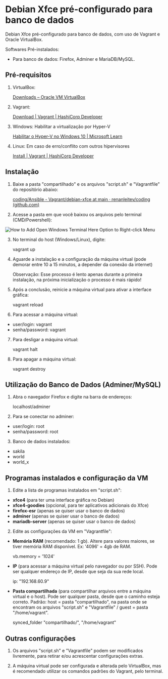 # Debian Xfce pré-configurado para banco de dados

Debian Xfce pré-configurado para banco de dados, com uso de Vagrant e Oracle VirtualBox.

Softwares Pré-instalados: 

- Para banco de dados: Firefox, Adminer e MariaDB/MySQL.

## Pré-requisitos

1) VirtualBox:

    [Downloads – Oracle VM VirtualBox](https://www.virtualbox.org/wiki/Downloads)

2) Vagrant:

    [Download | Vagrant | HashiCorp Developer](https://developer.hashicorp.com/vagrant/downloads)

3) Windows: Habilitar a virtualização por Hyper-V

    [Habilitar o Hyper-V no Windows 10 | Microsoft Learn](https://learn.microsoft.com/pt-br/virtualization/hyper-v-on-windows/quick-start/enable-hyper-v)
 
 4) Linux: Em caso de erro/conflito com outros hipervisores

    [Install | Vagrant | HashiCorp Developer](https://developer.hashicorp.com/vagrant/docs/installation)

## Instalação 
1) Baixe a pasta "compartilhado" e os arquivos "script.sh" e "Vagrantfile" do repositório abaixo:

    [coding/Ansible - Vagrant/debian-xfce at main · renanleitev/coding (github.com)](https://github.com/renanleitev/coding/tree/main/Ansible%20-%20Vagrant/debian-xfce)

2) Acesse a pasta em que você baixou os arquivos pelo terminal (CMD/Powershell):

![How to Add Open Windows Terminal Here Option to Right-click Menu](https://i0.wp.com/windowsloop.com/wp-content/uploads/2020/01/open-Windows-terminal-here-Windows-featured.png?fit=1500%2C844&ssl=1)

3) No terminal do host (Windows/Linux), digite:

    vagrant up

4) Aguarde a instalação e a configuração da máquina virtual (pode demorar entre 10 a 15 minutos, a depender da conexão da internet)

    Observação: Esse processo é lento apenas durante a primeira instalação, na próxima inicialização o processo é mais rápido!

5) Após a conclusão, reinicie a máquina virtual para ativar a interface gráfica:

    vagrant reload

6) Para acessar a máquina virtual:

- user/login: vagrant
- senha/password: vagrant 

7) Para desligar a máquina virtual:

    vagrant halt

8) Para apagar a máquina virtual:

    vagrant destroy

## Utilização do Banco de Dados (Adminer/MySQL)

1) Abra o navegador Firefox e digite na barra de endereços:

    localhost/adminer

2) Para se conectar no adminer:

- user/login: root
- senha/password: root

3) Banco de dados instalados:

- sakila
- world
- world_x

## Programas instalados e configuração da VM

1) Edite a lista de programas instalados em "script.sh": 

- **xfce4** (para ter uma interface gráfica no Debian)
- **xfce4-goodies** (opcional, para ter aplicativos adicionais do Xfce)
- **firefox-esr** (apenas se quiser usar o banco de dados)
- **adminer** (apenas se quiser usar o banco de dados)
- **mariadb-server** (apenas se quiser usar o banco de dados)

2) Edite as configurações da VM em "Vagrantfile":

- **Memória RAM** (recomendado: 1 gb). Altere para valores maiores, se tiver memória RAM disponível. Ex: '4096' = 4gb de RAM.	 

    vb.memory = '1024' 

- **IP** (para acessar a máquina virtual pelo navegador ou por SSH). Pode ser qualquer endereço de IP, desde que seja da sua rede local.

    ip: "192.168.60.9"

- **Pasta compartilhada** (para compartilhar arquivos entre a máquina virtual e o host). Pode ser qualquer pasta, desde que o caminho esteja correto. Padrão: host = pasta "compartilhado", na pasta onde se encontram os arquivos "script.sh" e "Vagrantfile" / guest = pasta "/home/vagrant".

    synced_folder "compartilhado/", "/home/vagrant"

## Outras configurações

1) Os arquivos "script.sh" e "Vagrantfile" podem ser modificados livremente, para retirar e/ou acrescentar configurações extras.

2) A máquina virtual pode ser configurada e alterada pelo VirtualBox, mas é recomendado utilizar os comandos padrões do Vagrant, pelo terminal. 
